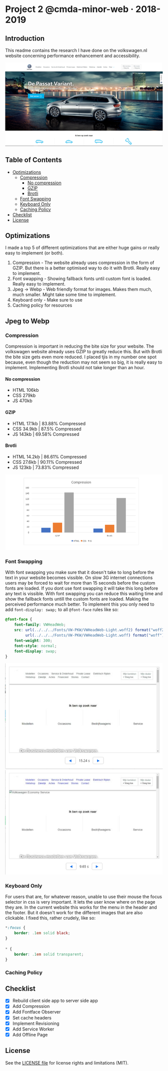 # Project 2 @cmda-minor-web · 2018-2019

## Introduction
This readme contains the research I have done on the volkswagen.nl website concerning performance enhancement and accessibility.

![Screenshot](screens/screenshot.png)

## Table of Contents

- [Optimizations](#optimizations)
  - [Compression](#compression)
      - [No compression](#no-compression)
      - [GZIP](#gzip)
      - [Brotli](#brotli)
   - [Font Swapping](#font-swapping)
   - [Keyboard Only](#keyboard-only)
   - [Caching Policy](#caching-policy)
- [Checklist](#checklist)
- [License](#license)

## Optimizations
I made a top 5 of different optimizations that are either huge gains or really easy to implement (or both).

1. Compression - The website already uses compression in the form of GZIP. But there is a better optimised way to do it with Brotli. Really easy to implement. 
2. Font swapping - Showing fallback fonts until custom font is loaded. Really easy to implement.
3. Jpeg -> Webp - Web friendly format for images. Makes them much, much smaller. Might take some time to implement.
4. Keyboard only - Make sure to use 
5. Caching policy for resources


## Jpeg to Webp

### Compression

Compression is important in reducing the bite size for your website. The volkswagen website already uses GZIP to greatly reduce this. But with Brotli the bite size gets even more reduced. I placed tjis in my number one spot because, even though the reduction may not seem so big, it is really easy to implement. Implementing Brotli should not take longer than an hour.

#### No compression
- HTML 106kb 
- CSS 279kb 
- JS 470kb 

#### GZIP
- HTML 17.1kb | 83.88% Compressed
- CSS 34.9kb | 87.5% Compressed
- JS 143kb | 69.58% Compressed

#### Brotli
- HTML 14.2kb | 86.61% Compressed
- CSS 27.6kb | 90.11% Compressed
- JS 123kb | 73.83% Compressed

![Compression](screens/compression.png)

### Font Swapping

With font swapping you make sure that it doesn't take to long before the text in your website becomes vissible. On slow 3G internet connections users may be forced to wait for more than 15 seconds before the custom fonts are loaded. If you dont use font swapping it will take this long before any text is vissible. With font swapping you can reduce this waiting time and show the fallback fonts untill the custom fonts are loaded. Making the perceived performance much better. To implement this you only need to add `font-display: swap;` to all `@font-face` rules like so:

```css
@font-face {
    font-family: VWHeadWeb;
    src: url(../../../Fonts/VW-PKW/VWHeadWeb-Light.woff2) format("woff2"), 
         url(../../../Fonts/VW-PKW/VWHeadWeb-Light.woff) format("woff");
    font-weight: 300;
    font-style: normal;
    font-display: swap;
}
```
![Fonstwap Before](screens/fontswap_before.png)
![Fontswap After](screens/fontswap_after.png)
### Keyboard Only
For users that are, for whatever reason, unable to use their mouse the focus selector in css is very important. It lets the user know where on the page they are. In the current website this works for the menu in the header and the footer. But it doesn't work for the different images that are also clickable. I fixed this, rather crudely, like so:
```css
*:focus {
    border: .1em solid black;
}

* {
    border: .1em solid transparent;
}
```
### Caching Policy

## Checklist
- [x] Rebuild client side app to server side app
- [X] Add Compression
- [x] Add Fontface Observer
- [X] Set cache headers
- [x] Implement Revisioning
- [X] Add Service Worker
- [X] Add Offline Page

## License 
See the [LICENSE file](https://github.com/Mennauu/web-app-from-scratch-18-19/blob/master/LICENSE) for license rights and limitations (MIT).


